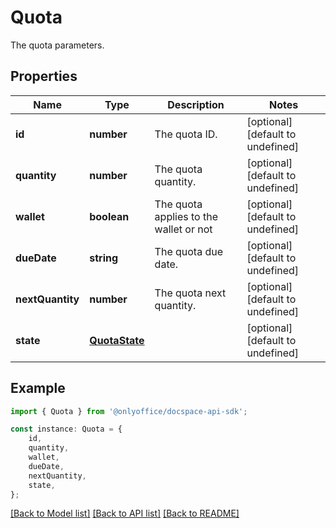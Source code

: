 # Quota

The quota parameters.

## Properties

Name | Type | Description | Notes
------------ | ------------- | ------------- | -------------
**id** | **number** | The quota ID. | [optional] [default to undefined]
**quantity** | **number** | The quota quantity. | [optional] [default to undefined]
**wallet** | **boolean** | The quota applies to the wallet or not | [optional] [default to undefined]
**dueDate** | **string** | The quota due date. | [optional] [default to undefined]
**nextQuantity** | **number** | The quota next quantity. | [optional] [default to undefined]
**state** | [**QuotaState**](QuotaState.md) |  | [optional] [default to undefined]

## Example

```typescript
import { Quota } from '@onlyoffice/docspace-api-sdk';

const instance: Quota = {
    id,
    quantity,
    wallet,
    dueDate,
    nextQuantity,
    state,
};
```

[[Back to Model list]](../README.md#documentation-for-models) [[Back to API list]](../README.md#documentation-for-api-endpoints) [[Back to README]](../README.md)
